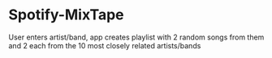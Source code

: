 # Spotify-MixTape
User enters artist/band, app creates playlist with 2 random songs from them and 2 each from the 10 most closely related artists/bands
